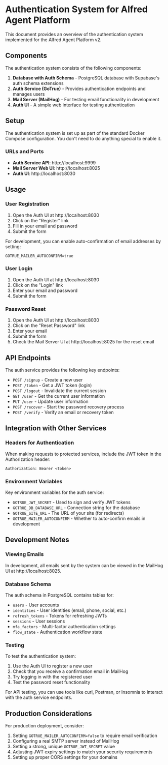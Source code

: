 # Authentication System for Alfred Agent Platform

This document provides an overview of the authentication system implemented for the Alfred Agent Platform v2.

## Components

The authentication system consists of the following components:

1. **Database with Auth Schema** - PostgreSQL database with Supabase's auth schema extensions
2. **Auth Service (GoTrue)** - Provides authentication endpoints and manages users
3. **Mail Server (MailHog)** - For testing email functionality in development
4. **Auth UI** - A simple web interface for testing authentication

## Setup

The authentication system is set up as part of the standard Docker Compose configuration. You don't need to do anything special to enable it.

### URLs and Ports

- **Auth Service API**: http://localhost:9999
- **Mail Server Web UI**: http://localhost:8025
- **Auth UI**: http://localhost:8030

## Usage

### User Registration

1. Open the Auth UI at http://localhost:8030
2. Click on the "Register" link
3. Fill in your email and password
4. Submit the form

For development, you can enable auto-confirmation of email addresses by setting:
```
GOTRUE_MAILER_AUTOCONFIRM=true
```

### User Login

1. Open the Auth UI at http://localhost:8030
2. Click on the "Login" link
3. Enter your email and password
4. Submit the form

### Password Reset

1. Open the Auth UI at http://localhost:8030
2. Click on the "Reset Password" link
3. Enter your email
4. Submit the form
5. Check the Mail Server UI at http://localhost:8025 for the reset email

## API Endpoints

The auth service provides the following key endpoints:

- `POST /signup` - Create a new user
- `POST /token` - Get a JWT token (login)
- `POST /logout` - Invalidate the current session
- `GET /user` - Get the current user information
- `PUT /user` - Update user information
- `POST /recover` - Start the password recovery process
- `POST /verify` - Verify an email or recovery token

## Integration with Other Services

### Headers for Authentication

When making requests to protected services, include the JWT token in the Authorization header:

```
Authorization: Bearer <token>
```

### Environment Variables

Key environment variables for the auth service:

- `GOTRUE_JWT_SECRET` - Used to sign and verify JWT tokens
- `GOTRUE_DB_DATABASE_URL` - Connection string for the database
- `GOTRUE_SITE_URL` - The URL of your site (for redirects)
- `GOTRUE_MAILER_AUTOCONFIRM` - Whether to auto-confirm emails in development

## Development Notes

### Viewing Emails

In development, all emails sent by the system can be viewed in the MailHog UI at http://localhost:8025.

### Database Schema

The auth schema in PostgreSQL contains tables for:

- `users` - User accounts
- `identities` - User identities (email, phone, social, etc.)
- `refresh_tokens` - Tokens for refreshing JWTs
- `sessions` - User sessions
- `mfa_factors` - Multi-factor authentication settings
- `flow_state` - Authentication workflow state

### Testing

To test the authentication system:

1. Use the Auth UI to register a new user
2. Check that you receive a confirmation email in MailHog
3. Try logging in with the registered user
4. Test the password reset functionality

For API testing, you can use tools like curl, Postman, or Insomnia to interact with the auth service endpoints.

## Production Considerations

For production deployment, consider:

1. Setting `GOTRUE_MAILER_AUTOCONFIRM=false` to require email verification
2. Configuring a real SMTP server instead of MailHog
3. Setting a strong, unique `GOTRUE_JWT_SECRET` value
4. Adjusting JWT expiry settings to match your security requirements
5. Setting up proper CORS settings for your domains